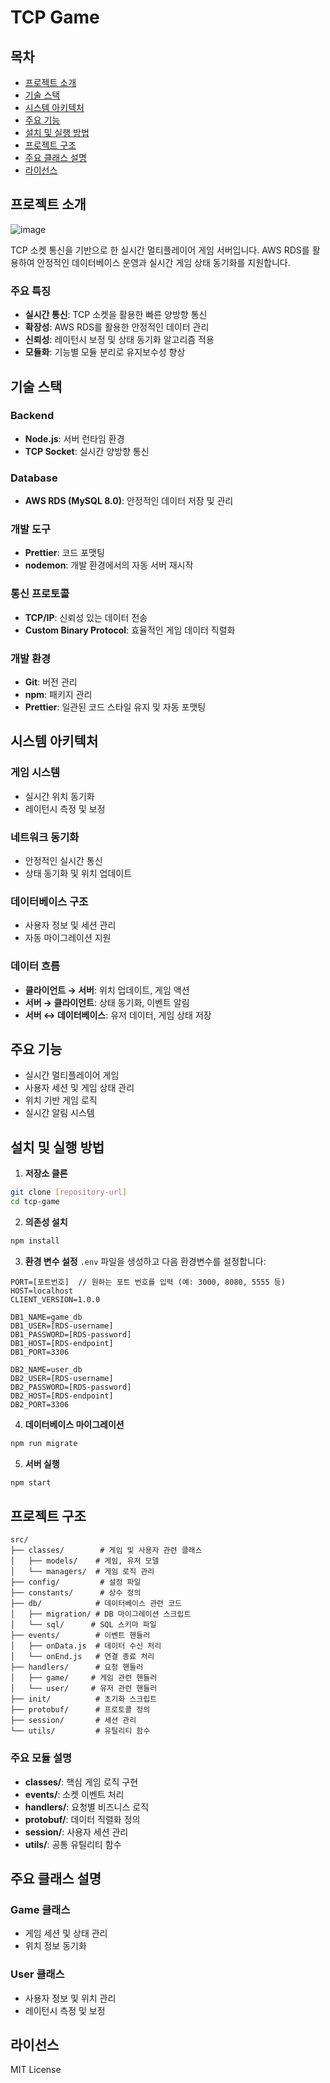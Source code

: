 # TCP Game

## 목차

- [프로젝트 소개](#프로젝트-소개)
- [기술 스택](#기술-스택)
- [시스템 아키텍처](#시스템-아키텍처)
- [주요 기능](#주요-기능)
- [설치 및 실행 방법](#설치-및-실행-방법)
- [프로젝트 구조](#프로젝트-구조)
- [주요 클래스 설명](#주요-클래스-설명)
- [라이선스](#라이선스)

## 프로젝트 소개

![image](https://github.com/user-attachments/assets/e558a720-15f9-43f4-ad9a-8ba108b0ecb6)

TCP 소켓 통신을 기반으로 한 실시간 멀티플레이어 게임 서버입니다. AWS RDS를 활용하여 안정적인 데이터베이스 운영과 실시간 게임 상태 동기화를 지원합니다.

### 주요 특징

- **실시간 통신**: TCP 소켓을 활용한 빠른 양방향 통신
- **확장성**: AWS RDS를 활용한 안정적인 데이터 관리
- **신뢰성**: 레이턴시 보정 및 상태 동기화 알고리즘 적용
- **모듈화**: 기능별 모듈 분리로 유지보수성 향상

## 기술 스택

### Backend

- **Node.js**: 서버 런타임 환경
- **TCP Socket**: 실시간 양방향 통신

### Database

- **AWS RDS (MySQL 8.0)**: 안정적인 데이터 저장 및 관리

### 개발 도구

- **Prettier**: 코드 포맷팅
- **nodemon**: 개발 환경에서의 자동 서버 재시작

### 통신 프로토콜

- **TCP/IP**: 신뢰성 있는 데이터 전송
- **Custom Binary Protocol**: 효율적인 게임 데이터 직렬화

### 개발 환경

- **Git**: 버전 관리
- **npm**: 패키지 관리
- **Prettier**: 일관된 코드 스타일 유지 및 자동 포맷팅

## 시스템 아키텍처

### 게임 시스템

- 실시간 위치 동기화
- 레이턴시 측정 및 보정

### 네트워크 동기화

- 안정적인 실시간 통신
- 상태 동기화 및 위치 업데이트

### 데이터베이스 구조

- 사용자 정보 및 세션 관리
- 자동 마이그레이션 지원

### 데이터 흐름

- **클라이언트 → 서버**: 위치 업데이트, 게임 액션
- **서버 → 클라이언트**: 상태 동기화, 이벤트 알림
- **서버 ↔ 데이터베이스**: 유저 데이터, 게임 상태 저장

## 주요 기능

- 실시간 멀티플레이어 게임
- 사용자 세션 및 게임 상태 관리
- 위치 기반 게임 로직
- 실시간 알림 시스템

## 설치 및 실행 방법

1. **저장소 클론**

```bash
git clone [repository-url]
cd tcp-game
```

2. **의존성 설치**

```bash
npm install
```

3. **환경 변수 설정**
   `.env` 파일을 생성하고 다음 환경변수를 설정합니다:

```
PORT=[포트번호]  // 원하는 포트 번호를 입력 (예: 3000, 8080, 5555 등)
HOST=localhost
CLIENT_VERSION=1.0.0

DB1_NAME=game_db
DB1_USER=[RDS-username]
DB1_PASSWORD=[RDS-password]
DB1_HOST=[RDS-endpoint]
DB1_PORT=3306

DB2_NAME=user_db
DB2_USER=[RDS-username]
DB2_PASSWORD=[RDS-password]
DB2_HOST=[RDS-endpoint]
DB2_PORT=3306
```

4. **데이터베이스 마이그레이션**

```bash
npm run migrate
```

5. **서버 실행**

```bash
npm start
```

## 프로젝트 구조

```
src/
├── classes/        # 게임 및 사용자 관련 클래스
│   ├── models/    # 게임, 유저 모델
│   └── managers/  # 게임 로직 관리
├── config/         # 설정 파일
├── constants/      # 상수 정의
├── db/            # 데이터베이스 관련 코드
│   ├── migration/ # DB 마이그레이션 스크립트
│   └── sql/      # SQL 스키마 파일
├── events/        # 이벤트 핸들러
│   ├── onData.js  # 데이터 수신 처리
│   └── onEnd.js   # 연결 종료 처리
├── handlers/      # 요청 핸들러
│   ├── game/     # 게임 관련 핸들러
│   └── user/     # 유저 관련 핸들러
├── init/          # 초기화 스크립트
├── protobuf/      # 프로토콜 정의
├── session/       # 세션 관리
└── utils/         # 유틸리티 함수
```

### 주요 모듈 설명

- **classes/**: 핵심 게임 로직 구현
- **events/**: 소켓 이벤트 처리
- **handlers/**: 요청별 비즈니스 로직
- **protobuf/**: 데이터 직렬화 정의
- **session/**: 사용자 세션 관리
- **utils/**: 공통 유틸리티 함수

## 주요 클래스 설명

### Game 클래스

- 게임 세션 및 상태 관리
- 위치 정보 동기화

### User 클래스

- 사용자 정보 및 위치 관리
- 레이턴시 측정 및 보정

## 라이선스

MIT License
